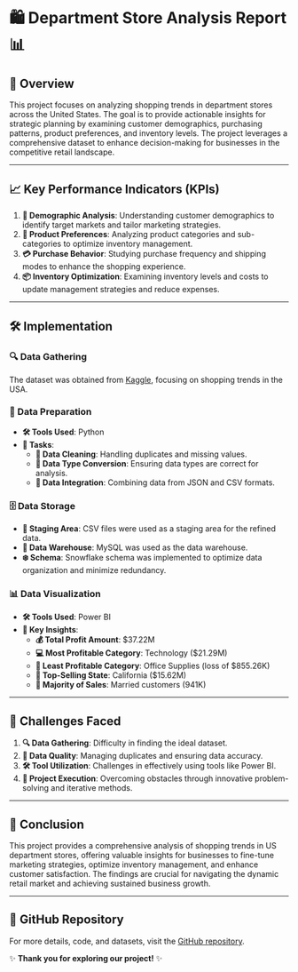 # 🛍️ Department Store Analysis Report 📊

## 🌟 Overview
This project focuses on analyzing shopping trends in department stores across the United States. The goal is to provide actionable insights for strategic planning by examining customer demographics, purchasing patterns, product preferences, and inventory levels. The project leverages a comprehensive dataset to enhance decision-making for businesses in the competitive retail landscape.

---

## 📈 Key Performance Indicators (KPIs)
1. **👥 Demographic Analysis**: Understanding customer demographics to identify target markets and tailor marketing strategies.
2. **🛒 Product Preferences**: Analyzing product categories and sub-categories to optimize inventory management.
3. **💳 Purchase Behavior**: Studying purchase frequency and shipping modes to enhance the shopping experience.
4. **📦 Inventory Optimization**: Examining inventory levels and costs to update management strategies and reduce expenses.

---

## 🛠️ Implementation

### 🔍 Data Gathering
The dataset was obtained from [Kaggle](https://www.kaggle.com/), focusing on shopping trends in the USA.

### 🧹 Data Preparation
- **🛠️ Tools Used**: Python
- **📝 Tasks**:
  - **🧼 Data Cleaning**: Handling duplicates and missing values.
  - **🔢 Data Type Conversion**: Ensuring data types are correct for analysis.
  - **🔗 Data Integration**: Combining data from JSON and CSV formats.

### 🗄️ Data Storage
- **📂 Staging Area**: CSV files were used as a staging area for the refined data.
- **🏢 Data Warehouse**: MySQL was used as the data warehouse.
- **❄️ Schema**: Snowflake schema was implemented to optimize data organization and minimize redundancy.

### 📊 Data Visualization
- **🛠️ Tools Used**: Power BI
- **🔑 Key Insights**:
  - **💰 Total Profit Amount**: $37.22M
  - **💻 Most Profitable Category**: Technology ($21.29M)
  - **📎 Least Profitable Category**: Office Supplies (loss of $855.26K)
  - **🌴 Top-Selling State**: California ($15.62M)
  - **💍 Majority of Sales**: Married customers (941K)

---

## 🚧 Challenges Faced
1. **🔍 Data Gathering**: Difficulty in finding the ideal dataset.
2. **🧩 Data Quality**: Managing duplicates and ensuring data accuracy.
3. **🛠️ Tool Utilization**: Challenges in effectively using tools like Power BI.
4. **🏃 Project Execution**: Overcoming obstacles through innovative problem-solving and iterative methods.

---

## 🎯 Conclusion
This project provides a comprehensive analysis of shopping trends in US department stores, offering valuable insights for businesses to fine-tune marketing strategies, optimize inventory management, and enhance customer satisfaction. The findings are crucial for navigating the dynamic retail market and achieving sustained business growth.

---

## 📂 GitHub Repository
For more details, code, and datasets, visit the [GitHub repository](https://github.com/becherzribi//tree/main/Project).

✨ **Thank you for exploring our project!** ✨
